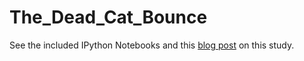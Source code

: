 # The_Dead_Cat_Bounce
See the included IPython Notebooks and this [blog post]("http://kaushik316-blog.logdown.com/posts/1414156-the-dead-cat-bounce") on this study.
